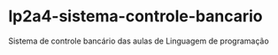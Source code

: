 # lp2a4-sistema-controle-bancario
Sistema de controle bancário das aulas de Linguagem de programação
